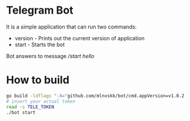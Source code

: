 # Telegram Bot 
It is a simple application that can run two commands: 
* version - Prints out the current version of application
* start - Starts the bot

Bot answers to message _/start hello_

# How to build

```sh
go build -ldflags "-X="github.com/mlnvskk/bot/cmd.appVersion=v1.0.2
# insert your actual token
read -s TELE_TOKEN
./bot start
```
